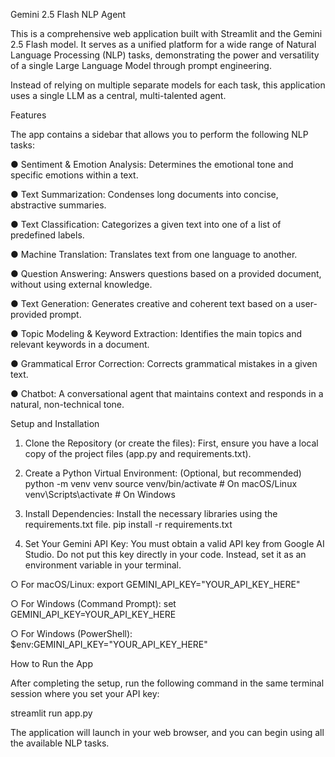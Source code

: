 Gemini 2.5 Flash NLP Agent

This is a comprehensive web application built with Streamlit and the Gemini 2.5 Flash model. It serves as a unified platform for a wide range of Natural Language Processing (NLP) tasks, demonstrating the power and versatility of a single Large Language Model through prompt engineering.

Instead of relying on multiple separate models for each task, this application uses a single LLM as a central, multi-talented agent.

Features

The app contains a sidebar that allows you to perform the following NLP tasks:

● Sentiment & Emotion Analysis: Determines the emotional tone and specific emotions within a text.

● Text Summarization: Condenses long documents into concise, abstractive summaries.

● Text Classification: Categorizes a given text into one of a list of predefined labels.

● Machine Translation: Translates text from one language to another.

● Question Answering: Answers questions based on a provided document, without using external knowledge.

● Text Generation: Generates creative and coherent text based on a user-provided prompt.

● Topic Modeling & Keyword Extraction: Identifies the main topics and relevant keywords in a document.

● Grammatical Error Correction: Corrects grammatical mistakes in a given text.

● Chatbot: A conversational agent that maintains context and responds in a natural, non-technical tone.

Setup and Installation

1. Clone the Repository (or create the files): First, ensure you have a local copy of the project files (app.py and requirements.txt).

2. Create a Python Virtual Environment: (Optional, but recommended) python -m venv venv source venv/bin/activate # On macOS/Linux venv\Scripts\activate # On Windows

3. Install Dependencies: Install the necessary libraries using the requirements.txt file. pip install -r requirements.txt

4. Set Your Gemini API Key: You must obtain a valid API key from Google AI Studio. Do not put this key directly in your code. Instead, set it as an environment variable in your terminal.

○ For macOS/Linux: export GEMINI_API_KEY="YOUR_API_KEY_HERE"

○ For Windows (Command Prompt): set GEMINI_API_KEY=YOUR_API_KEY_HERE

○ For Windows (PowerShell): $env:GEMINI_API_KEY="YOUR_API_KEY_HERE"

How to Run the App

After completing the setup, run the following command in the same terminal session where you set your API key:

streamlit run app.py

The application will launch in your web browser, and you can begin using all the available NLP tasks.
